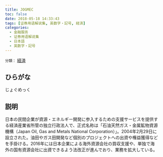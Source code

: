 ```yaml
---
title: JOGMEC
toc: false
date: 2018-05-18 14:33:43
tags: [证券用语解说集, 英数字・記号, 経済]
categories:
  - 金融服务
  - 证券用语解说集
  - 日本語
  - 英数字・記号
---
```


`分類：` [経済](/tags/経済/)

## ひらがな

じょぐめっく

## 説明

日本の民間企業が資源・エネルギー開発に参入するための支援サービスを提供する経済産業省所管の独立行政法人で、正式名称は「石油天然ガス・金属鉱物資源機構（Japan Oil, Gas and Metals National Corporation）」。2004年2月29日に設立された。油田やガス田開発など個別のプロジェクトへの出資や権益獲得などを手掛ける。2016年には日本企業による海外資源会社の買収支援や、単独で海外の国有資源会社に出資できるよう法改正が進んでおり、業務を拡大している。
